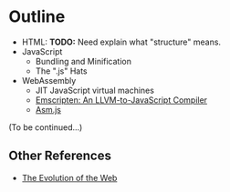 # Outline

- HTML: **TODO:** Need explain what "structure" means.
- JavaScript
  - Bundling and Minification
  - The ".js" Hats
- WebAssembly
  - JIT JavaScript virtual machines
  - [Emscripten: An LLVM-to-JavaScript Compiler](https://github.com/kripken/emscripten)
  - [Asm.js](http://asmjs.org/spec/latest/)

(To be continued...)

## Other References

- [The Evolution of the Web](http://www.evolutionoftheweb.com/?hl=en)
